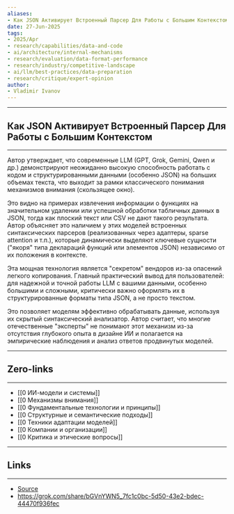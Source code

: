 ```yaml
---
aliases: 
- Как JSON Активирует Встроенный Парсер Для Работы с Большим Контекстом 
date: 27-Jun-2025
tags:
- 2025/Apr
- research/capabilities/data-and-code
- ai/architecture/internal-mechanisms
- research/evaluation/data-format-performance
- research/industry/competitive-landscape
- ai/llm/best-practices/data-preparation
- research/critique/expert-opinion
author:
- Vladimir Ivanov
---
```

-----
##  Как JSON Активирует Встроенный Парсер Для Работы с Большим Контекстом 
-----
Автор утверждает, что современные LLM (GPT, Grok, Gemini, Qwen и др.) демонстрируют неожиданно высокую способность работать с кодом и структурированными данными (особенно JSON) на больших объемах текста, что выходит за рамки классического понимания механизмов внимания (скользящее окно). 

Это видно на примерах извлечения информации о функциях на значительном удалении или успешной обработки табличных данных в JSON, тогда как плоский текст или CSV не дают такого результата. Автор объясняет это наличием у этих моделей встроенных синтаксических парсеров (реализованных через адаптеры, sparse attention и т.п.), которые динамически выделяют ключевые сущности ("якоря" типа деклараций функций или элементов JSON) независимо от их положения в контексте. 

Эта мощная технология является "секретом" вендоров из-за опасений легкого копирования. Главный практический вывод для пользователей: для надежной и точной работы LLM с вашими данными, особенно большими и сложными, критически важно оформлять их в структурированные форматы типа JSON, а не просто текстом. 

Это позволяет моделям эффективно обрабатывать данные, используя их скрытый синтаксический анализатор. Автор считает, что многие отечественные "эксперты" не понимают этот механизм из-за отсутствия глубокого опыта в дизайне ИИ и полагается на эмпирические наблюдения и анализ ответов продвинутых моделей.

---
## Zero-links
---
- [[0 ИИ-модели и системы]]
- [[0 Механизмы внимания]]
- [[0 Фундаментальные технологии и принципы]]
- [[0 Структурные и семантические подходы]]
- [[0 Техники адаптации моделей]]
- [[0 Компании и организации]]
- [[0 Критика и этические вопросы]]

---
## Links
---
- [Source](https://t.me/turboproject/1576)
- https://grok.com/share/bGVnYWN5_7fc1c0bc-5d50-43e2-bdec-44470f936fec